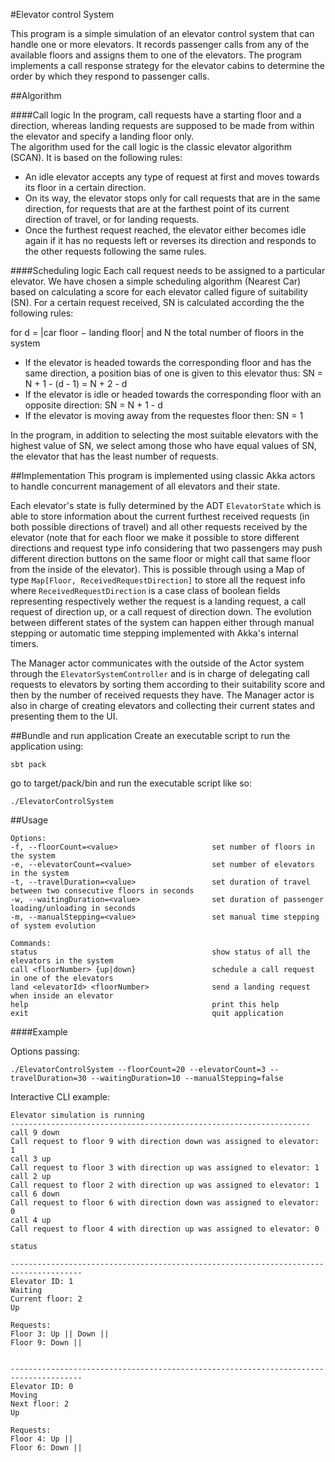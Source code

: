 #Elevator control System

This program is a simple simulation of an elevator control system that can handle one or more elevators.
It records passenger calls from any of the available floors and assigns them to one of the elevators. The program
implements a call response strategy for the elevator cabins to determine the order by which they respond to passenger calls.

##Algorithm

####Call logic
In the program, call requests have a starting floor and a direction, whereas landing requests are supposed to be made from within 
the elevator and specify a landing floor only.  
The algorithm used for the call logic is the classic elevator algorithm (SCAN). It is based on the following rules:
- An idle elevator accepts any type of request at first and moves towards its floor in a certain direction.
- On its way, the elevator stops only for call requests that are in the same direction, for requests that are at the farthest point of its 
 current direction of travel, or for landing requests. 
- Once the furthest request reached, the elevator either becomes idle again if it has no requests left or reverses its direction and 
responds to the other requests following the same rules.

####Scheduling logic
Each call request needs to be assigned to a particular elevator. We have chosen a simple scheduling algorithm (Nearest Car) based on calculating 
a score for each elevator called figure of suitability (SN). 
For a certain request received, SN is calculated according the the following rules:  

for d = |car floor − landing floor| and N the total number of floors in the system

- If the elevator is headed towards the corresponding floor and has the same direction, a position bias of one is given to this elevator thus:
SN = N + 1 - (d - 1) = N + 2 - d
- If the elevator is idle or headed towards the corresponding floor with an opposite direction:
SN = N + 1 - d
- If the elevator is moving away from the requestes floor then: 
SN = 1

In the program, in addition to selecting the most suitable elevators with the highest value of SN, we select among those who have equal values of SN, the elevator
that has the least number of requests.
 
##Implementation
This program is implemented using classic Akka actors to handle concurrent management of all elevators and their state.

Each elevator's state is fully determined by the ADT `ElevatorState` which is able to store information about the current furthest received requests (in both possible directions
of travel) and all other requests received by the elevator (note that for each floor we make it possible to store different directions and request type info considering that two passengers
may push different direction buttons on the same floor or might call that same floor from the inside of the elevator). This is possible through using a Map of type `Map[Floor, ReceivedRequestDirection]`
to store all the request info where `ReceivedRequestDirection` is a case class of boolean fields representing respectively wether the request is a landing request, a call request of direction up, or a call
request of direction down.
The evolution between different states of the system can happen either through manual stepping or automatic time stepping implemented with Akka's internal timers.  
  
The Manager actor communicates with the outside of the Actor system through the `ElevatorSystemController` and is in charge of delegating call requests to elevators by sorting them according to their suitability score and then by the number of received requests they have.
The Manager actor is also in charge of creating elevators and collecting their current states and presenting them to the UI.  

##Bundle and run application
Create an executable script to run the application using:  
```
sbt pack
```

go to target/pack/bin and run the executable script like so:
```
./ElevatorControlSystem 
```

##Usage

    Options:
    -f, --floorCount=<value>                     set number of floors in the system
    -e, --elevatorCount=<value>                  set number of elevators in the system
    -t, --travelDuration=<value>                 set duration of travel between two consecutive floors in seconds
    -w, --waitingDuration=<value>                set duration of passenger loading/unloading in seconds
    -m, --manualStepping=<value>                 set manual time stepping of system evolution
    
    Commands:
    status                                       show status of all the elevators in the system
    call <floorNumber> {up|down}                 schedule a call request in one of the elevators
    land <elevatorId> <floorNumber>              send a landing request when inside an elevator
    help                                         print this help
    exit                                         quit application

####Example

Options passing:
```
./ElevatorControlSystem --floorCount=20 --elevatorCount=3 --travelDuration=30 --waitingDuration=10 --manualStepping=false
```

Interactive CLI example: 
```
Elevator simulation is running
-------------------------------------------------------------------
call 9 down
Call request to floor 9 with direction down was assigned to elevator: 1 
call 3 up
Call request to floor 3 with direction up was assigned to elevator: 1 
call 2 up
Call request to floor 2 with direction up was assigned to elevator: 1 
call 6 down
Call request to floor 6 with direction down was assigned to elevator: 0 
call 4 up
Call request to floor 4 with direction up was assigned to elevator: 0 

status

--------------------------------------------------------------------------------------
Elevator ID: 1
Waiting
Current floor: 2
Up

Requests:
Floor 3: Up || Down || 
Floor 9: Down || 

    
--------------------------------------------------------------------------------------
Elevator ID: 0
Moving
Next floor: 2
Up

Requests:
Floor 4: Up || 
Floor 6: Down || 
```
